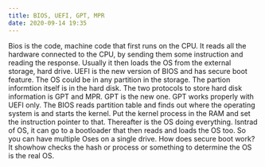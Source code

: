 ```yaml
---
title: BIOS, UEFI, GPT, MPR
date: 2020-09-14 19:35
---
```

Bios is the code, machine code that first runs on the CPU. It reads all the hardware connected to the CPU, by sending them some instruction and reading the response. Usually it then loads the OS from the external storage, hard drive. UEFI is the new version of BIOS and has secure boot feature. The OS could be in any partition in the storage. The partion informtion itself is in the hard disk. The two protocols to store hard disk information is GPT and MPR. GPT is the new one. GPT works properly with UEFI only. The BIOS reads partition table and finds out where the operating system is and starts the kernel. Put the kernel process in the RAM and set the instruction pointer to that. Thereafter is the OS doing everything. Isntrad of OS, it can go to a bootloader that then reads and loads the OS too. So you can have multiple Oses on a single drive. How does secure boot work? It showhow checks the hash or process or something to determine the OS is the real OS.